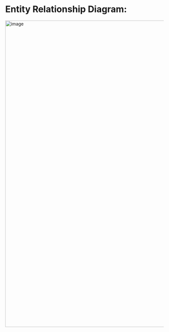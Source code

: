 # Entity Relationship Diagram:

<img width="1197" height="975" alt="image" src="https://github.com/user-attachments/assets/cfd43b50-71f0-426a-ac37-3b00bcff942f" />
